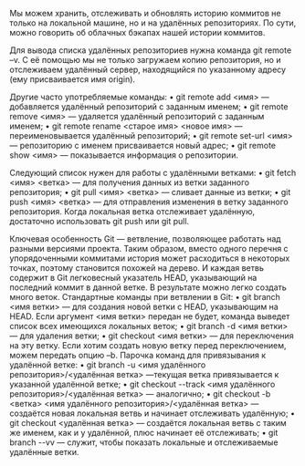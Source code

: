 Мы можем хранить, отслеживать и обновлять историю коммитов не только на локальной машине, но и на удалённых репозиториях. По сути, можно говорить об облачных бэкапах нашей истории коммитов. 

Для вывода списка удалённых репозиториев нужна команда git remote –v. С её помощью мы не только загружаем копию репозитория, но и отслеживаем удалённый сервер, находящийся по указанному адресу (ему присваивается имя origin). 

Другие часто употребляемые команды: 
• git remote add <имя> <url> — добавляется удалённый репозиторий с заданным именем; 
• git remote remove <имя> — удаляется удалённый репозиторий с заданным именем; 
• git remote rename <старое имя> <новое имя> — переименовывается удалённый репозиторий; 
• git remote set-url <имя> <url> — репозиторию с именем присваивается новый адрес; 
• git remote show <имя> — показывается информация о репозитории.

Следующий список нужен для работы с удалёнными ветками: 
• git fetch <имя> <ветка> — для получения данных из ветки заданного репозитория; 
• git pull <имя> <ветка> — сливает данные из ветки; 
• git push <имя> <ветка> — для отправления изменения в ветку заданного репозитория. Когда локальная ветка отслеживает удалённую, достаточно использовать git push или git pull.

Ключевая особенность Git — ветвление, позволяющее работать над разными версиями проекта. Таким образом, вместо одного перечня с упорядоченными коммитами история может расходиться в некоторых точках, поэтому становится похожей на дерево. И каждая ветвь содержит в Git легковесный указатель HEAD, указывающий на последний коммит в данной ветке. В результате можно легко создать много веток.
Стандартные команды при ветвлении в Git: 
• git branch <имя ветки> — для создания новой ветки с HEAD, указывающим на HEAD. Если аргумент <имя ветки> передан не будет, команда выведет список всех имеющихся локальных веток; 
• git branch -d <имя ветки> — для удаления ветки; 
• git checkout <имя ветки> — для переключения на эту ветку. Если хотим создать новую ветку перед переключением, можем передать опцию –b.
Парочка команд для привязывания к удалённой ветке: 
• git branch -u <имя удалённого репозитория>/<удалённая ветка> —текущая ветка привязывается к указанной удалённой ветке; 
• git checkout --track <имя удалённого репозитория>/<удалённая ветка> — аналогично; 
• git checkout -b <ветка> <имя удалённого репозитория>/<удалённая ветка> — создаётся новая локальная ветвь и начинает отслеживать удалённую; 
• git checkout <удалённая ветка> — создаётся локальная ветвь с таким же именем, как и у удалённой, плюс начинает её отслеживать;
• git branch --vv — служит, чтобы показать локальные и отслеживаемые удалённые ветки.
